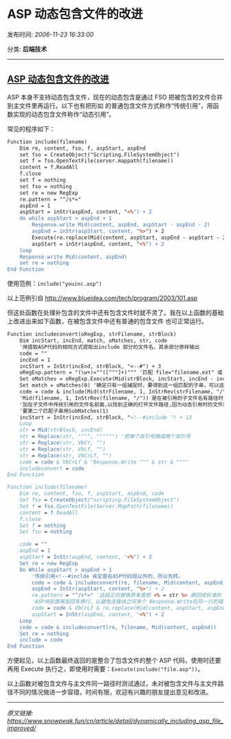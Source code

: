 # ASP 动态包含文件的改进

发布时间: *2006-11-23 16:33:00*

分类: __后端技术__

---------

## [ASP 动态包含文件的改进](/cn/article/detail/dynamically_including_asp_file_improved/)

ASP 本身不支持动态包含文件，现在的动态包含是通过 FSO 把被包含的文件合并到主文件里再运行。以下也有把形如  的普通包含文件方式称作“传统引用”，用函数实现的动态包含文件称作“动态引用”。

常见的程序如下：

```asp
Function include(filename)
    Dim re, content, fso, f, aspStart, aspEnd
    set fso = CreateObject("Scripting.FileSystemObject")
    set f = fso.OpenTextFile(server.mappath(filename))
    content = f.ReadAll
    f.close
    set f = nothing
    set fso = nothing
    set re = new RegExp
    re.pattern = "^/s*="
    aspEnd = 1
    aspStart = inStr(aspEnd, content, "<%") + 2
    do while aspStart > aspEnd + 1
        Response.write Mid(content, aspEnd, aspStart - aspEnd - 2)
        aspEnd = inStr(aspStart, content, "%>") + 2
        Execute(re.replace(Mid(content, aspStart, aspEnd - aspStart - 2), "Response.Write "))
        aspStart = inStr(aspEnd, content, "<%") + 2
    loop
    Response.write Mid(content, aspEnd)
    set re = nothing
End Function
```

使用范例：`include("youinc.asp")`

以上范例引自 <http://www.blueidea.com/tech/program/2003/101.asp>

但这处函数在处理补包含的文件中还有包含文件时就不灵了。我在以上函数的基础上改进出来如下函数，在被包含文件中还有普通的包含文件  也可正常运行。

```asp
Function includeconvert(oRegExp, strFilename, strBlock)
    Dim incStart, incEnd, match, oMatches, str, code
    '用提取ASP代码的相同方式提取出include 部分的文件名，其余部分原样输出
    code = ""
    incEnd = 1
    incStart = InStr(incEnd, strBlock, "<--#") + 3
    oRegExp.pattern = "(\w+)=""([^""]+)""" '匹配 file="filename.ext" 或 virtual="virtualname.ext"，捕捉类型及文件名两个子串
    Set oMatches = oRegExp.Execute(Mid(strBlock, incStart, incEnd - incStart - 3))
    Set match = oMatches(0) '确定只有一组捕捉时，要得到这一组匹配的子串，可以这样做，省去用 For Each match In oMatches …… Next
    code = code & include(Mid(strFilename, 1, InStrRev(strFilename, "/")) & match.SubMatches(1))
    'Mid(filename, 1, InStrRev(filename, "/")) 是在被引用的子文件名有路径时,把路径提取出来,
    '加在子文件中传统引用的文件名前面,以找到正确的打开文件路径,因为动态引用时的文件路径是相对主文件而言的。
    '要第二个匹配子串用SubMatches(1)
    incStart = InStr(incEnd, strBlock, "<!--#include ") + 13
    Loop
    str = Mid(strBlock, incEnd)
    str = Replace(str, """", """""") '把单个双引号换成两个双引号
    str = Replace(str, VbCr, "")
    str = Replace(str, VbLf, "")
    str = Replace(str, VbCrLf, "")
    code = code & VbCrLf & "Response.Write """ & str & """"
    includeconvert = code
End Function

Function include(filename)
    Dim re, content, fso, f, aspStart, aspEnd, code
    Set fso = CreateObject("scripting.FileSystemObject")
    Set f = fso.OpenTextFile(Server.MapPath(filename))
    content = f.ReadAll
    f.close
    Set f = nothing
    Set fso = nothing

    code = ""
    aspEnd = 1
    aspStart = InStr(aspEnd, content, "<%") + 2
    Set re = new RegExp
    Do While aspStart > aspEnd + 1
        '传统引用<!--#inclde 肯定是在ASP代码段以外的，所以先转。
        code = code & includeconvert(re, filename, Mid(content, aspEnd, aspStart - aspEnd - 2))
        aspEnd = InStr(aspStart, content, "%>") + 2
        re.pattern = "^/s*=" '这段正则替换原来是把 <% = str %> 换回成标准的 <%Response.Write str %>
        'ASP块前面再加回车换行，以避免连接块之间多个 Response.Write在同一行的错误
        code = code & VbCrLf & re.replace(Mid(content, aspStart, aspEnd - aspStart - 2), "Response.Write ")
        aspStart = InStr(aspEnd, content, "<%") + 2
    Loop
    code = code & includeconvert(re, filename, Mid(content, aspEnd))
    Set re = nothing
    include = code
End Function
```

方便起见，以上函数最终返回的是整合了包含文件的整个 ASP 代码，使用时还要再用 Execute 执行之，即使用时需要：`Execute(include("file.asp"))`。

以上函数对被包含文件与主文件同一路径时测试通过，未对被包含文件与主文件路径不同的情况做进一步容错，时间有限，欢迎有兴趣的朋友提出意见和改进。


---
*原文链接: https://www.snowpeak.fun/cn/article/detail/dynamically_including_asp_file_improved/*
